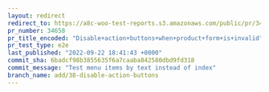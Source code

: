 ```yaml
---
layout: redirect
redirect_to: https://a8c-woo-test-reports.s3.amazonaws.com/public/pr/34658/e2e/index.html
pr_number: 34658
pr_title_encoded: "Disable+action+buttons+when+product+form+is+invalid"
pr_test_type: e2e
last_published: "2022-09-22 18:41:43 +0000"
commit_sha: 6badcf98b3855635f6a7caaba842580dbd9fd318
commit_message: "Test menu items by text instead of index"
branch_name: add/38-disable-action-buttons
---
```

